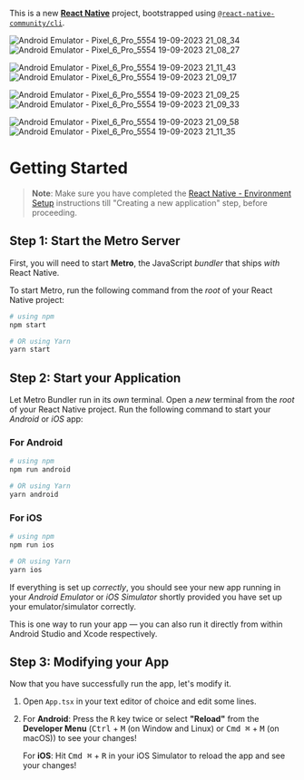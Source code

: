 This is a new [**React Native**](https://reactnative.dev) project, bootstrapped using [`@react-native-community/cli`](https://github.com/react-native-community/cli).

![Android Emulator - Pixel_6_Pro_5554 19-09-2023 21_08_34](https://github.com/spraveensundar/Movie-App-React-Native/assets/131776093/abe6eaf6-9fa7-4953-9b8a-0e1e963a7057)   ![Android Emulator - Pixel_6_Pro_5554 19-09-2023 21_08_27](https://github.com/spraveensundar/Movie-App-React-Native/assets/131776093/2ce75220-5e9c-48a6-a73f-712b72e43198)


![Android Emulator - Pixel_6_Pro_5554 19-09-2023 21_11_43](https://github.com/spraveensundar/Movie-App-React-Native/assets/131776093/e9d2647b-0956-4b38-8b71-a8a2d86ff6c1)   ![Android Emulator - Pixel_6_Pro_5554 19-09-2023 21_09_17](https://github.com/spraveensundar/Movie-App-React-Native/assets/131776093/01166f81-d162-4b36-8df9-3650d8cade8f)


![Android Emulator - Pixel_6_Pro_5554 19-09-2023 21_09_25](https://github.com/spraveensundar/Movie-App-React-Native/assets/131776093/b6f0afba-79ba-4bd9-989a-686f0c20ba7e)    ![Android Emulator - Pixel_6_Pro_5554 19-09-2023 21_09_33](https://github.com/spraveensundar/Movie-App-React-Native/assets/131776093/2c3a2f01-5f28-418a-9fab-deb21ab0e0f8)



![Android Emulator - Pixel_6_Pro_5554 19-09-2023 21_09_58](https://github.com/spraveensundar/Movie-App-React-Native/assets/131776093/4cc21f6b-6c13-43b7-bbc4-4085d3359eda)    ![Android Emulator - Pixel_6_Pro_5554 19-09-2023 21_11_35](https://github.com/spraveensundar/Movie-App-React-Native/assets/131776093/b6b3802c-d817-4519-8ce5-8398efc773b6)








# Getting Started

>**Note**: Make sure you have completed the [React Native - Environment Setup](https://reactnative.dev/docs/environment-setup) instructions till "Creating a new application" step, before proceeding.

## Step 1: Start the Metro Server

First, you will need to start **Metro**, the JavaScript _bundler_ that ships _with_ React Native.

To start Metro, run the following command from the _root_ of your React Native project:

```bash
# using npm
npm start

# OR using Yarn
yarn start
```

## Step 2: Start your Application

Let Metro Bundler run in its _own_ terminal. Open a _new_ terminal from the _root_ of your React Native project. Run the following command to start your _Android_ or _iOS_ app:

### For Android

```bash
# using npm
npm run android

# OR using Yarn
yarn android
```

### For iOS

```bash
# using npm
npm run ios

# OR using Yarn
yarn ios
```

If everything is set up _correctly_, you should see your new app running in your _Android Emulator_ or _iOS Simulator_ shortly provided you have set up your emulator/simulator correctly.

This is one way to run your app — you can also run it directly from within Android Studio and Xcode respectively.

## Step 3: Modifying your App

Now that you have successfully run the app, let's modify it.

1. Open `App.tsx` in your text editor of choice and edit some lines.
2. For **Android**: Press the <kbd>R</kbd> key twice or select **"Reload"** from the **Developer Menu** (<kbd>Ctrl</kbd> + <kbd>M</kbd> (on Window and Linux) or <kbd>Cmd ⌘</kbd> + <kbd>M</kbd> (on macOS)) to see your changes!

   For **iOS**: Hit <kbd>Cmd ⌘</kbd> + <kbd>R</kbd> in your iOS Simulator to reload the app and see your changes!

